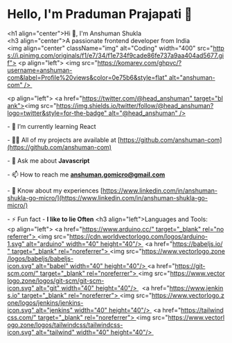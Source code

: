 # Hello, I'm Praduman Prajapati 👋


<h1 align="center">Hi 👋, I'm Anshuman Shukla</h1> 
 <h3 align="center">A passionate frontend developer from India</h3> 
 <img align="center" className="img" alt="Coding" width="400" src="https://i.pinimg.com/originals/f1/e7/34/f1e734f9cade86fe737a9aa404ad5677.gif"> 
 <p align="left"> <img src="https://komarev.com/ghpvc/?username=anshuman-com&label=Profile%20views&color=0e75b6&style=flat" alt="anshuman-com" /> </p> 
 <p align="left"> <a href="https://twitter.com/@head_anshuman" target="blank"><img src="https://img.shields.io/twitter/follow/@head_anshuman?logo=twitter&style=for-the-badge" alt="@head_anshuman" /></a> </p> 
 - 🌱 I’m currently learning React 
  
 - 👨‍💻 All of my projects are available at [https://github.com/anshuman-com](https://github.com/anshuman-com) 
  
 - 💬 Ask me about **Javascript** 
  
 - 📫 How to reach me **anshuman.gomicro@gmail.com** 
  
 - 📄 Know about my experiences [https://www.linkedin.com/in/anshuman-shukla-go-micro/](https://www.linkedin.com/in/anshuman-shukla-go-micro/) 
  
 - ⚡ Fun fact - **I like to lie Often** 
 <h3 align="left">Languages and Tools:</h3> 
 <p align="left"> <a href="https://www.arduino.cc/" target="_blank" rel="noreferrer"> <img src="https://cdn.worldvectorlogo.com/logos/arduino-1.svg" alt="arduino" width="40" height="40"/> </a> <a href="https://babeljs.io/" target="_blank" rel="noreferrer"> <img src="https://www.vectorlogo.zone/logos/babeljs/babeljs-icon.svg" alt="babel" width="40" height="40"/> </a><a href="https://git-scm.com/" target="_blank" rel="noreferrer"> <img src="https://www.vectorlogo.zone/logos/git-scm/git-scm-icon.svg" alt="git" width="40" height="40"/> </a> </a> <a href="https://www.jenkins.io" target="_blank" rel="noreferrer"> <img src="https://www.vectorlogo.zone/logos/jenkins/jenkins-icon.svg" alt="jenkins" width="40" height="40"/> </a> <a href="https://tailwindcss.com/" target="_blank" rel="noreferrer"> <img src="https://www.vectorlogo.zone/logos/tailwindcss/tailwindcss-icon.svg" alt="tailwind" width="40" height="40"/> </a> </p> 
 <p><img align="center" src="https://github-readme-streak-stats.herokuapp.com/?user=anshuman-com&" alt="anshuman-com" /></p>